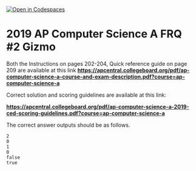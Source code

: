 [![Open in Codespaces](https://classroom.github.com/assets/launch-codespace-2972f46106e565e64193e422d61a12cf1da4916b45550586e14ef0a7c637dd04.svg)](https://classroom.github.com/open-in-codespaces?assignment_repo_id=19139769)
# 2019  AP Computer Science A FRQ #2 Gizmo
 

Both the Instructions on pages 202-204, Quick reference guide on page 209 are available at this link **https://apcentral.collegeboard.org/pdf/ap-computer-science-a-course-and-exam-description.pdf?course=ap-computer-science-a** 

Correct solution and scoring guidelines are available at this link:

**https://apcentral.collegeboard.org/pdf/ap-computer-science-a-2019-ced-scoring-guidelines.pdf?course=ap-computer-science-a** 

The correct answer outputs should be as follows. 

 

 

```
2
0
1
0
false
true
```
